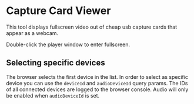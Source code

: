 # Capture Card Viewer

This tool displays fullscreen video out of cheap usb capture cards that appear as a webcam.

Double-click the player window to enter fullscreen.

## Selecting specific devices

The browser selects the first device in the list. In order to select as specific device you can use the `deviceId` and `audioDeviceId` query params.
The IDs of all connected devices are logged to the browser console.
Audio will only be enabled when `audioDeviceId` is set.
